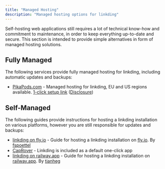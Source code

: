 ```yaml
---
title: "Managed Hosting"
description: "Managed hosting options for linkding"
---
```


Self-hosting web applications still requires a lot of technical know-how and commitment to maintenance, in order to keep everything up-to-date and secure. This section is intended to provide simple alternatives in form of managed hosting solutions.

## Fully Managed

The following services provide fully managed hosting for linkding, including automatic updates and backups:

- [PikaPods.com](https://www.pikapods.com/) - Managed hosting for linkding, EU and US regions available. [1-click setup link](https://www.pikapods.com/pods?run=linkding) ([Disclosure](/acknowledgements#pikapods))

## Self-Managed

The following guides provide instructions for hosting a linkding installation on various platforms, however you are still responsible for updates and backups:

- [linkding on fly.io](https://github.com/fspoettel/linkding-on-fly) - Guide for hosting a linkding installation on [fly.io](https://fly.io). By [fspoettel](https://github.com/fspoettel)
- [CapRover](https://caprover.com/) - Linkding is included as a default one-click app
- [linkding on railway.app](https://github.com/tianheg/linkding-on-railway) - Guide for hosting a linkding installation on [railway.app](https://railway.app/). By [tianheg](https://github.com/tianheg)
